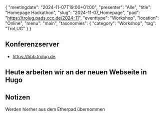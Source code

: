 {
   "meetingdate": "2024-11-07T19:00+01:00",
   "presenter": "Alle",
   "title": "Homepage Hackathon",
   "slug": "2024-11-07_Homepage",
   "pad": "https://trolug.pads.ccc.de/2024-11",
   "eventtype": "Workshop",
   "location": "Online",
   "menu": "main",
   "taxonomies": {
        "category": "Workshop",
        "tag": "TroLUG"
    }
}

## Konferenzserver
* https://bbb.trolug.de

## Heute arbeiten wir an der neuen Webseite in Hugo

## Notizen
Werden hierher aus dem Etherpad übernommen
